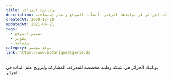 ```yaml
---
title: بوتانيك الجزائر
description: تعاونت يونيفارواب مع بوتانيك الجزائر في تواجدها الرقمي. أنشأنا الموقع ونقدم إستضافته.
createdAt: 2020-12-20
updatedAt: 2021-04-21
tags:
  - تصميم_الموقع
  - تطوير
  - إستضافة
category: موقع مؤسسي
link: https://www.botaniquealgerie.dz
---
```


بوتانيك الجزائر هي شبكة وطنية مخصصة للمعرفة، المشاركة ولترويج علم النبات في الجزائر.
